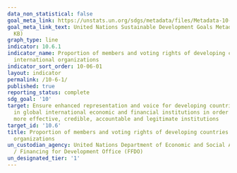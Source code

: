 ```yaml
---
data_non_statistical: false
goal_meta_link: https://unstats.un.org/sdgs/metadata/files/Metadata-10-06-01.pdf
goal_meta_link_text: United Nations Sustainable Development Goals Metadata (PDF 201
  KB)
graph_type: line
indicator: 10.6.1
indicator_name: Proportion of members and voting rights of developing countries in
  international organizations
indicator_sort_order: 10-06-01
layout: indicator
permalink: /10-6-1/
published: true
reporting_status: complete
sdg_goal: '10'
target: Ensure enhanced representation and voice for developing countries in decision-making
  in global international economic and financial institutions in order to deliver
  more effective, credible, accountable and legitimate institutions
target_id: '10.6'
title: Proportion of members and voting rights of developing countries in international
  organizations
un_custodian_agency: United Nations Department of Economic and Social Affairs (DESA)
  / Financing for Development Office (FFDO)
un_designated_tier: '1'
---
```

